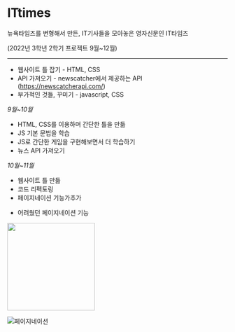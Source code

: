 # ITtimes
뉴욕타임즈를 변형해서 만든, IT기사들을 모아놓은 영자신문인 IT타임즈

(2022년 3학년 2학기 프로젝트 9월~12월)

*************************



* 웹사이트 틀 잡기 - HTML, CSS
* API 가져오기 - newscatcher에서 제공하는 API (https://newscatcherapi.com/)
* 부가적인 것들, 꾸미기 - javascript, CSS

_9월~10월_
- HTML, CSS를 이용하며 간단한 틀을 만듦
- JS 기본 문법을 학습
- JS로 간단한 게임을 구현해보면서 더 학습하기
- 뉴스 API 가져오기

_10월~11월_
- 웹사이트 틀 만듦
- 코드 리펙토링
- 페이지네이션 기능가추가


* 어려웠던 페이지네이션 기능
<img src="페이지네이션.png" width="200" height="200"/>

![페이지네이션](https://user-images.githubusercontent.com/68066598/221126877-dee7bfe2-fded-41e3-9d7c-c983010e649f.png)
